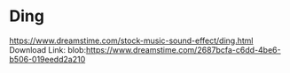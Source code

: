 # Ding
https://www.dreamstime.com/stock-music-sound-effect/ding.html
Download Link:
blob:https://www.dreamstime.com/2687bcfa-c6dd-4be6-b506-019eedd2a210